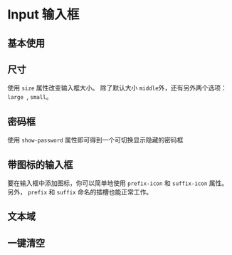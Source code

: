 # Input 输入框

## 基本使用

<preview path="../demos/input/input-1.vue" title="" description=""></preview>

## 尺寸

使用 `size` 属性改变输入框大小。 除了默认大小 `middle`外，还有另外两个选项： `large `, `small`。

<preview path="../demos/input/input-2.vue" title="" description=""></preview>

## 密码框

使用 `show-password` 属性即可得到一个可切换显示隐藏的密码框

<preview path="../demos/input/input-3.vue" title="" description=""></preview>

## 带图标的输入框

要在输入框中添加图标，你可以简单地使用 `prefix-icon` 和 `suffix-icon` 属性。 另外， `prefix` 和 `suffix` 命名的插槽也能正常工作。

<preview path="../demos/input/input-4.vue" title="图标" description=""></preview>

## 文本域

<preview path="../demos/input/input-5.vue" title="图标" description=""></preview>

## 一键清空

<preview path="../demos/input/input-6.vue" title="图标" description=""></preview>

